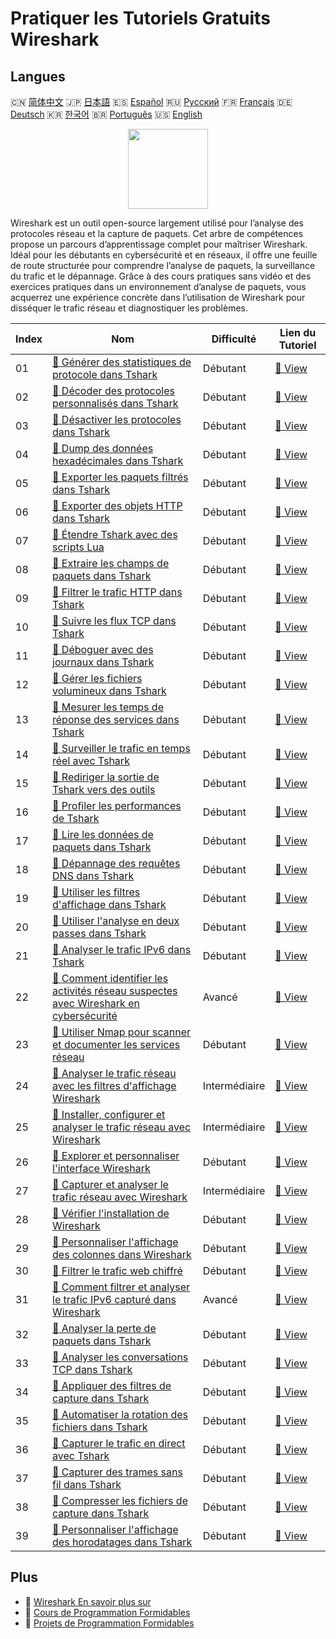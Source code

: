 # Pratiquer les Tutoriels Gratuits Wireshark

## Langues

🇨🇳 [简体中文](README_zh.md) 🇯🇵 [日本語](README_ja.md) 🇪🇸 [Español](README_es.md) 🇷🇺 [Русский](README_ru.md) 🇫🇷 [Français](README_fr.md) 🇩🇪 [Deutsch](README_de.md) 🇰🇷 [한국어](README_ko.md) 🇧🇷 [Português](README_pt.md) 🇺🇸 [English](README.md) 

<div align="center">
<img width="128px" src="https://file.labex.io/path/OuFutztV2dPZ.png">
</div>

Wireshark est un outil open-source largement utilisé pour l’analyse des protocoles réseau et la capture de paquets. Cet arbre de compétences propose un parcours d’apprentissage complet pour maîtriser Wireshark. Idéal pour les débutants en cybersécurité et en réseaux, il offre une feuille de route structurée pour comprendre l’analyse de paquets, la surveillance du trafic et le dépannage. Grâce à des cours pratiques sans vidéo et des exercices pratiques dans un environnement d’analyse de paquets, vous acquerrez une expérience concrète dans l’utilisation de Wireshark pour disséquer le trafic réseau et diagnostiquer les problèmes.

|   Index | Nom                                                                                                                                                                                                                   | Difficulté    | Lien du Tutoriel                                                                                                                         |
|---------|-----------------------------------------------------------------------------------------------------------------------------------------------------------------------------------------------------------------------|---------------|------------------------------------------------------------------------------------------------------------------------------------------|
|      01 | [📖 Générer des statistiques de protocole dans Tshark](https://labex.io/fr/tutorials/wireshark-generate-protocol-statistics-in-tshark-548930)                                                                         | Débutant      | [🔗 View](https://labex.io/fr/tutorials/wireshark-generate-protocol-statistics-in-tshark-548930)                                         |
|      02 | [📖 Décoder des protocoles personnalisés dans Tshark](https://labex.io/fr/tutorials/wireshark-decode-custom-protocols-in-tshark-548921)                                                                               | Débutant      | [🔗 View](https://labex.io/fr/tutorials/wireshark-decode-custom-protocols-in-tshark-548921)                                              |
|      03 | [📖 Désactiver les protocoles dans Tshark](https://labex.io/fr/tutorials/wireshark-disable-protocols-in-tshark-548922)                                                                                                | Débutant      | [🔗 View](https://labex.io/fr/tutorials/wireshark-disable-protocols-in-tshark-548922)                                                    |
|      04 | [📖 Dump des données hexadécimales dans Tshark](https://labex.io/fr/tutorials/wireshark-dump-hex-data-in-tshark-548923)                                                                                               | Débutant      | [🔗 View](https://labex.io/fr/tutorials/wireshark-dump-hex-data-in-tshark-548923)                                                        |
|      05 | [📖 Exporter les paquets filtrés dans Tshark](https://labex.io/fr/tutorials/wireshark-export-filtered-packets-in-tshark-548924)                                                                                       | Débutant      | [🔗 View](https://labex.io/fr/tutorials/wireshark-export-filtered-packets-in-tshark-548924)                                              |
|      06 | [📖 Exporter des objets HTTP dans Tshark](https://labex.io/fr/tutorials/wireshark-export-http-objects-in-tshark-548925)                                                                                               | Débutant      | [🔗 View](https://labex.io/fr/tutorials/wireshark-export-http-objects-in-tshark-548925)                                                  |
|      07 | [📖 Étendre Tshark avec des scripts Lua](https://labex.io/fr/tutorials/wireshark-extend-tshark-with-lua-scripts-548926)                                                                                               | Débutant      | [🔗 View](https://labex.io/fr/tutorials/wireshark-extend-tshark-with-lua-scripts-548926)                                                 |
|      08 | [📖 Extraire les champs de paquets dans Tshark](https://labex.io/fr/tutorials/wireshark-extract-packet-fields-in-tshark-548927)                                                                                       | Débutant      | [🔗 View](https://labex.io/fr/tutorials/wireshark-extract-packet-fields-in-tshark-548927)                                                |
|      09 | [📖 Filtrer le trafic HTTP dans Tshark](https://labex.io/fr/tutorials/wireshark-filter-http-traffic-in-tshark-548928)                                                                                                 | Débutant      | [🔗 View](https://labex.io/fr/tutorials/wireshark-filter-http-traffic-in-tshark-548928)                                                  |
|      10 | [📖 Suivre les flux TCP dans Tshark](https://labex.io/fr/tutorials/wireshark-follow-tcp-streams-in-tshark-548929)                                                                                                     | Débutant      | [🔗 View](https://labex.io/fr/tutorials/wireshark-follow-tcp-streams-in-tshark-548929)                                                   |
|      11 | [📖 Déboguer avec des journaux dans Tshark](https://labex.io/fr/tutorials/wireshark-debug-with-logs-in-tshark-548920)                                                                                                 | Débutant      | [🔗 View](https://labex.io/fr/tutorials/wireshark-debug-with-logs-in-tshark-548920)                                                      |
|      12 | [📖 Gérer les fichiers volumineux dans Tshark](https://labex.io/fr/tutorials/wireshark-handle-large-files-in-tshark-548931)                                                                                           | Débutant      | [🔗 View](https://labex.io/fr/tutorials/wireshark-handle-large-files-in-tshark-548931)                                                   |
|      13 | [📖 Mesurer les temps de réponse des services dans Tshark](https://labex.io/fr/tutorials/wireshark-measure-service-response-times-in-tshark-548933)                                                                   | Débutant      | [🔗 View](https://labex.io/fr/tutorials/wireshark-measure-service-response-times-in-tshark-548933)                                       |
|      14 | [📖 Surveiller le trafic en temps réel avec Tshark](https://labex.io/fr/tutorials/wireshark-monitor-traffic-in-real-time-in-tshark-548934)                                                                            | Débutant      | [🔗 View](https://labex.io/fr/tutorials/wireshark-monitor-traffic-in-real-time-in-tshark-548934)                                         |
|      15 | [📖 Rediriger la sortie de Tshark vers des outils](https://labex.io/fr/tutorials/wireshark-pipe-tshark-output-to-tools-548935)                                                                                        | Débutant      | [🔗 View](https://labex.io/fr/tutorials/wireshark-pipe-tshark-output-to-tools-548935)                                                    |
|      16 | [📖 Profiler les performances de Tshark](https://labex.io/fr/tutorials/wireshark-profile-tshark-performance-548936)                                                                                                   | Débutant      | [🔗 View](https://labex.io/fr/tutorials/wireshark-profile-tshark-performance-548936)                                                     |
|      17 | [📖 Lire les données de paquets dans Tshark](https://labex.io/fr/tutorials/wireshark-read-packet-data-in-tshark-548937)                                                                                               | Débutant      | [🔗 View](https://labex.io/fr/tutorials/wireshark-read-packet-data-in-tshark-548937)                                                     |
|      18 | [📖 Dépannage des requêtes DNS dans Tshark](https://labex.io/fr/tutorials/wireshark-troubleshoot-dns-queries-in-tshark-548938)                                                                                        | Débutant      | [🔗 View](https://labex.io/fr/tutorials/wireshark-troubleshoot-dns-queries-in-tshark-548938)                                             |
|      19 | [📖 Utiliser les filtres d'affichage dans Tshark](https://labex.io/fr/tutorials/wireshark-use-display-filters-in-tshark-548939)                                                                                       | Débutant      | [🔗 View](https://labex.io/fr/tutorials/wireshark-use-display-filters-in-tshark-548939)                                                  |
|      20 | [📖 Utiliser l'analyse en deux passes dans Tshark](https://labex.io/fr/tutorials/wireshark-use-two-pass-analysis-in-tshark-548940)                                                                                    | Débutant      | [🔗 View](https://labex.io/fr/tutorials/wireshark-use-two-pass-analysis-in-tshark-548940)                                                |
|      21 | [📖 Analyser le trafic IPv6 dans Tshark](https://labex.io/fr/tutorials/wireshark-analyze-ipv6-traffic-in-tshark-548911)                                                                                               | Débutant      | [🔗 View](https://labex.io/fr/tutorials/wireshark-analyze-ipv6-traffic-in-tshark-548911)                                                 |
|      22 | [📖 Comment identifier les activités réseau suspectes avec Wireshark en cybersécurité](https://labex.io/fr/tutorials/wireshark-how-to-identify-suspicious-network-activities-using-wireshark-in-cybersecurity-415497) | Avancé        | [🔗 View](https://labex.io/fr/tutorials/wireshark-how-to-identify-suspicious-network-activities-using-wireshark-in-cybersecurity-415497) |
|      23 | [📖 Utiliser Nmap pour scanner et documenter les services réseau](https://labex.io/fr/tutorials/nmap-use-nmap-to-scan-and-document-network-services-415932)                                                           | Débutant      | [🔗 View](https://labex.io/fr/tutorials/nmap-use-nmap-to-scan-and-document-network-services-415932)                                      |
|      24 | [📖 Analyser le trafic réseau avec les filtres d'affichage Wireshark](https://labex.io/fr/tutorials/wireshark-analyze-network-traffic-with-wireshark-display-filters-415944)                                          | Intermédiaire | [🔗 View](https://labex.io/fr/tutorials/wireshark-analyze-network-traffic-with-wireshark-display-filters-415944)                         |
|      25 | [📖 Installer, configurer et analyser le trafic réseau avec Wireshark](https://labex.io/fr/tutorials/wireshark-install-configure-and-analyze-network-traffic-with-wireshark-415947)                                   | Intermédiaire | [🔗 View](https://labex.io/fr/tutorials/wireshark-install-configure-and-analyze-network-traffic-with-wireshark-415947)                   |
|      26 | [📖 Explorer et personnaliser l'interface Wireshark](https://labex.io/fr/tutorials/wireshark-explore-and-customize-wireshark-interface-415949)                                                                        | Débutant      | [🔗 View](https://labex.io/fr/tutorials/wireshark-explore-and-customize-wireshark-interface-415949)                                      |
|      27 | [📖 Capturer et analyser le trafic réseau avec Wireshark](https://labex.io/fr/tutorials/wireshark-capture-and-analyze-network-traffic-with-wireshark-415956)                                                          | Intermédiaire | [🔗 View](https://labex.io/fr/tutorials/wireshark-capture-and-analyze-network-traffic-with-wireshark-415956)                             |
|      28 | [📖 Vérifier l'installation de Wireshark](https://labex.io/fr/tutorials/wireshark-verify-wireshark-installation-548783)                                                                                               | Débutant      | [🔗 View](https://labex.io/fr/tutorials/wireshark-verify-wireshark-installation-548783)                                                  |
|      29 | [📖 Personnaliser l'affichage des colonnes dans Wireshark](https://labex.io/fr/tutorials/wireshark-customize-wireshark-column-display-548785)                                                                         | Débutant      | [🔗 View](https://labex.io/fr/tutorials/wireshark-customize-wireshark-column-display-548785)                                             |
|      30 | [📖 Filtrer le trafic web chiffré](https://labex.io/fr/tutorials/wireshark-filter-encrypted-web-traffic-548806)                                                                                                       | Débutant      | [🔗 View](https://labex.io/fr/tutorials/wireshark-filter-encrypted-web-traffic-548806)                                                   |
|      31 | [📖 Comment filtrer et analyser le trafic IPv6 capturé dans Wireshark](https://labex.io/fr/tutorials/wireshark-how-to-filter-and-analyze-captured-ipv6-traffic-in-wireshark-414835)                                   | Avancé        | [🔗 View](https://labex.io/fr/tutorials/wireshark-how-to-filter-and-analyze-captured-ipv6-traffic-in-wireshark-414835)                   |
|      32 | [📖 Analyser la perte de paquets dans Tshark](https://labex.io/fr/tutorials/wireshark-analyze-packet-loss-in-tshark-548912)                                                                                           | Débutant      | [🔗 View](https://labex.io/fr/tutorials/wireshark-analyze-packet-loss-in-tshark-548912)                                                  |
|      33 | [📖 Analyser les conversations TCP dans Tshark](https://labex.io/fr/tutorials/wireshark-analyze-tcp-conversations-in-tshark-548913)                                                                                   | Débutant      | [🔗 View](https://labex.io/fr/tutorials/wireshark-analyze-tcp-conversations-in-tshark-548913)                                            |
|      34 | [📖 Appliquer des filtres de capture dans Tshark](https://labex.io/fr/tutorials/wireshark-apply-capture-filters-in-tshark-548914)                                                                                     | Débutant      | [🔗 View](https://labex.io/fr/tutorials/wireshark-apply-capture-filters-in-tshark-548914)                                                |
|      35 | [📖 Automatiser la rotation des fichiers dans Tshark](https://labex.io/fr/tutorials/wireshark-automate-file-rotation-in-tshark-548915)                                                                                | Débutant      | [🔗 View](https://labex.io/fr/tutorials/wireshark-automate-file-rotation-in-tshark-548915)                                               |
|      36 | [📖 Capturer le trafic en direct avec Tshark](https://labex.io/fr/tutorials/wireshark-capture-live-traffic-in-tshark-548916)                                                                                          | Débutant      | [🔗 View](https://labex.io/fr/tutorials/wireshark-capture-live-traffic-in-tshark-548916)                                                 |
|      37 | [📖 Capturer des trames sans fil dans Tshark](https://labex.io/fr/tutorials/wireshark-capture-wireless-frames-in-tshark-548917)                                                                                       | Débutant      | [🔗 View](https://labex.io/fr/tutorials/wireshark-capture-wireless-frames-in-tshark-548917)                                              |
|      38 | [📖 Compresser les fichiers de capture dans Tshark](https://labex.io/fr/tutorials/wireshark-compress-capture-files-in-tshark-548918)                                                                                  | Débutant      | [🔗 View](https://labex.io/fr/tutorials/wireshark-compress-capture-files-in-tshark-548918)                                               |
|      39 | [📖 Personnaliser l'affichage des horodatages dans Tshark](https://labex.io/fr/tutorials/wireshark-customize-timestamp-display-in-tshark-548919)                                                                      | Débutant      | [🔗 View](https://labex.io/fr/tutorials/wireshark-customize-timestamp-display-in-tshark-548919)                                          |

## Plus

- 🔗 [Wireshark En savoir plus sur](https://labex.io/fr/skilltrees/wireshark)
- 🔗 [Cours de Programmation Formidables](https://github.com/labex-labs/awesome-programming-courses)
- 🔗 [Projets de Programmation Formidables](https://github.com/labex-labs/awesome-programming-projects)

